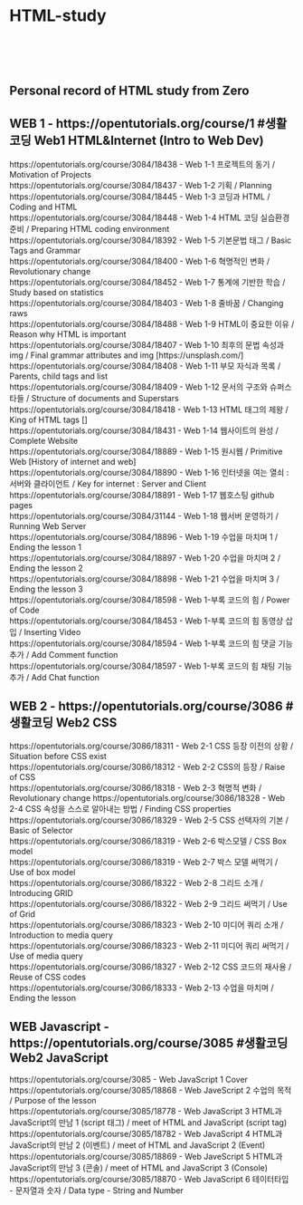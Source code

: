 # <h1>HTML-study<h1> <br>
<p>
  <h2>Personal record of HTML study from Zero</h2>
</p>

<p>
  <h2>WEB 1 - https://opentutorials.org/course/1 #생활코딩 Web1 HTML&Internet (Intro to Web Dev)</h2>
</p>
<p>
  https://opentutorials.org/course/3084/18438 - Web 1-1 프로젝트의 동기 / Motivation of Projects <br>
  https://opentutorials.org/course/3084/18437 - Web 1-2 기획 / Planning <br>
  https://opentutorials.org/course/3084/18445 - Web 1-3 코딩과 HTML / Coding and HTML <br>
  https://opentutorials.org/course/3084/18448 - Web 1-4 HTML 코딩 실습환경 준비 / Preparing HTML coding environment<br>
  https://opentutorials.org/course/3084/18392 - Web 1-5 기본문법 태그 / Basic Tags and Grammar<br>
  https://opentutorials.org/course/3084/18400 - Web 1-6 혁명적인 변화 / Revolutionary change <br>
  https://opentutorials.org/course/3084/18452 - Web 1-7 통계에 기반한 학습 / Study based on statistics<br>
  https://opentutorials.org/course/3084/18403 - Web 1-8 줄바꿈 / Changing raws<br>
  https://opentutorials.org/course/3084/18488 - Web 1-9 HTML이 중요한 이유 / Reason why HTML is important<br>
  https://opentutorials.org/course/3084/18407 - Web 1-10 최후의 문법 속성과 img / Final grammar attributes and img [https://unsplash.com/]<br>
  https://opentutorials.org/course/3084/18408 - Web 1-11 부모 자식과 목록 / Parents, child tags and list<br>
  https://opentutorials.org/course/3084/18409 - Web 1-12 문서의 구조와 슈퍼스타들 / Structure of documents and Superstars<br>
  https://opentutorials.org/course/3084/18418 - Web 1-13 HTML 태그의 제왕 / King of HTML tags [<a></a>]<br>
  https://opentutorials.org/course/3084/18431 - Web 1-14 웹사이트의 완성 / Complete Website<br>
  https://opentutorials.org/course/3084/18889 - Web 1-15 원시웹 / Primitive Web [History of internet and web]<br>
  https://opentutorials.org/course/3084/18890 - Web 1-16 인터넷을 여는 열쇠 : 서버와 클라이언트 / Key for internet : Server and Client <br>
  https://opentutorials.org/course/3084/18891 - Web 1-17 웹호스팅 github pages <br>
  https://opentutorials.org/course/3084/31144 - Web 1-18 웹서버 운영하기 / Running Web Server <br>
  https://opentutorials.org/course/3084/18896 - Web 1-19 수업을 마치며 1 / Ending the lesson 1 <br>
  https://opentutorials.org/course/3084/18897 - Web 1-20 수업을 마치며 2 / Ending the lesson 2 <br>
  https://opentutorials.org/course/3084/18898 - Web 1-21 수업을 마치며 3 / Ending the lesson 3 <br>
  https://opentutorials.org/course/3084/18598 - Web 1-부록 코드의 힘 / Power of Code <br>
  https://opentutorials.org/course/3084/18453 - Web 1-부록 코드의 힘 동영상 삽입 / Inserting Video <br>
  https://opentutorials.org/course/3084/18594 - Web 1-부록 코드의 힘 댓글 기능 추가 / Add Comment function <br>
  https://opentutorials.org/course/3084/18597 - Web 1-부록 코드의 힘 채팅 기능 추가 / Add Chat function <br>
</p>
<p>
  <h2>WEB 2 - https://opentutorials.org/course/3086 #생활코딩 Web2 CSS</h2> 
</p>
<p>
  https://opentutorials.org/course/3086/18311 - Web 2-1 CSS 등장 이전의 상황 / Situation before CSS exist <br>
  https://opentutorials.org/course/3086/18312 - Web 2-2 CSS의 등장 / Raise of CSS <br>
  https://opentutorials.org/course/3086/18318 - Web 2-3 혁명적 변화 / Revolutionary change
  https://opentutorials.org/course/3086/18328 - Web 2-4 CSS 속성을 스스로 알아내는 방법 / Finding CSS properties <br>
  https://opentutorials.org/course/3086/18329 - Web 2-5 CSS 선택자의 기본 / Basic of Selector <br>
  https://opentutorials.org/course/3086/18319 - Web 2-6 박스모델 / CSS Box model <br>
  https://opentutorials.org/course/3086/18319 - Web 2-7 박스 모델 써먹기 / Use of box model <br>
  https://opentutorials.org/course/3086/18322 - Web 2-8 그리드 소개 / Introducing GRID <br>
  https://opentutorials.org/course/3086/18322 - Web 2-9 그리드 써먹기 / Use of Grid <br>
  https://opentutorials.org/course/3086/18323 - Web 2-10 미디어 쿼리 소개 / Introduction to media query <br>
  https://opentutorials.org/course/3086/18323 - Web 2-11 미디어 쿼리 써먹기 / Use of media query <br>
  https://opentutorials.org/course/3086/18327 - Web 2-12 CSS 코드의 재사용 / Reuse of CSS codes <br>
  https://opentutorials.org/course/3086/18333 - Web 2-13 수업을 마치며 / Ending the lesson <br>
</p>
<p>
  <h2> WEB Javascript - https://opentutorials.org/course/3085 #생활코딩 Web2 JavaScript</h2>
</p>
<p>
  https://opentutorials.org/course/3085 - Web JavaScript 1 Cover <br>
  https://opentutorials.org/course/3085/18868 - Web JaveScript 2 수업의 목적 / Purpose of the lesson <br>
  https://opentutorials.org/course/3085/18778 - Web JavaScript 3 HTML과 JavaScript의 만남 1 (script 태그) / meet of HTML and JavaScript (script tag) <br>
  https://opentutorials.org/course/3085/18782 - Web JavaScript 4 HTML과 JavaScript의 만남 2 (이벤트) / meet of HTML and JavaScript 2 (Event) <br>
  https://opentutorials.org/course/3085/18869 - Web JaveScript 5 HTML과 JavaScript의 만남 3 (콘솔) / meet of HTML and JavaScript 3 (Console) <br>
  https://opentutorials.org/course/3085/18870 - Web JavaScript 6 테이터타입 - 문자열과 숫자 / Data type - String and Number <br>
  
  
  
</p>
